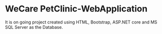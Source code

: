 # WeCare PetClinic-WebApplication
It is on going project created using HTML, Bootstrap, ASP.NET core and MS SQL Server as the Database. 
